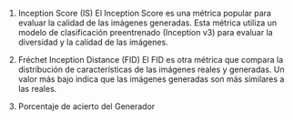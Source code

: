 1. Inception Score (IS)
El Inception Score es una métrica popular para evaluar la calidad de las imágenes generadas. Esta métrica utiliza un modelo de clasificación preentrenado (Inception v3) para evaluar la diversidad y la calidad de las imágenes.

2. Fréchet Inception Distance (FID)
El FID es otra métrica que compara la distribución de características de las imágenes reales y generadas. Un valor más bajo indica que las imágenes generadas son más similares a las reales.

3. Porcentaje de acierto del Generador